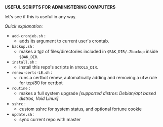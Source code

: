 **USEFUL SCRIPTS FOR ADMINISTERING COMPUTERS**

let's see if this is useful in any way.

*Quick explanation:*

* `add-cronjob.sh` :
	- adds its argument to current user's crontab.
* `backup.sh` :
	- makes a tgz of files/directories included in `$BAK_DIR/.2backup` inside `$BAK_DIR`.
* `install.sh` :
	- install this repo's scripts in `$TOOLS_DIR`.
* `renew-certs-LE.sh` :
	- runs a certbot renew, automatically adding and removing a ufw rule for tcp/80 for certbot
* `routine` :
	- makes a full system upgrade *[supported distros: Debian/apt based distros, Void Linux]*
* `sshrc` :
	- custom sshrc for system status, and optional fortune cookie
* `update.sh` :
	- sync current repo with master

